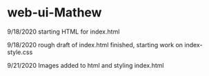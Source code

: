 # web-ui-Mathew

9/18/2020 starting HTML for index.html

9/18/2020 rough draft of index.html finished, starting work on index-style.css

9/21/2020 Images added to html and styling index.html
